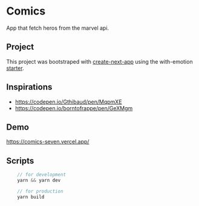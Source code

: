 # Comics

App that fetch heros from the marvel api.

## Project

This project was bootstraped with [create-next-app](https://nextjs.org/docs/api-reference/create-next-app) using the with-emotion [starter](https://github.com/vercel/next.js/tree/canary/examples/with-emotion).

## Inspirations

- https://codepen.io/Gthibaud/pen/MqpmXE
- https://codepen.io/borntofrappe/pen/GeXMgm

## Demo

https://comics-seven.vercel.app/

## Scripts

```js
    // for development
    yarn && yarn dev

    // for production
    yarn build
```
